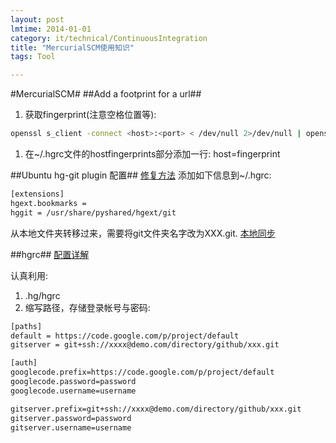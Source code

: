```yaml
---
layout: post
lmtime: 2014-01-01
category: it/technical/ContinuousIntegration
title: "MercurialSCM使用知识"
tags: Tool

---
```





#MercurialSCM#
##Add a footprint for a url##
  1. 获取fingerprint(注意空格位置等):

```bash
openssl s_client -connect <host>:<port> < /dev/null 2>/dev/null | openssl x509 -fingerprint -noout -in /dev/stdin
```

  1. 在~/.hgrc文件的hostfingerprints部分添加一行: host=fingerprint

##Ubuntu hg-git plugin 配置##
[修复方法](https://bugs.launchpad.net/ubuntu/+source/hg-git/+bug/666292)
添加如下信息到~/.hgrc:

```bash 
[extensions]
hgext.bookmarks =
hggit = /usr/share/pyshared/hgext/git
```


从本地文件夹转移过来，需要将git文件夹名字改为XXX.git.
[本地同步](http://stackoverflow.com/questions/5785158/mercurial-hg-git-clone-from-a-local-directory)

##hgrc##
[配置详解](http://www.selenic.com/mercurial/hgrc.5.html)

认真利用:
  1. .hg/hgrc
  1. 缩写路径，存储登录帐号与密码:


```bash
[paths]
default = https://code.google.com/p/project/default
gitserver = git+ssh://xxxx@demo.com/directory/github/xxx.git

[auth]
googlecode.prefix=https://code.google.com/p/project/default
googlecode.password=password
googlecode.username=username

gitserver.prefix=git+ssh://xxxx@demo.com/directory/github/xxx.git
gitserver.password=password
gitserver.username=username
```

